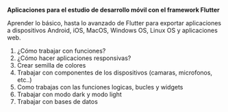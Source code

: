 **Aplicaciones para el estudio de desarrollo móvil con el framework Flutter**

Aprender lo básico, hasta lo avanzado de Flutter para exportar aplicaciones a dispositivos Android, iOS, MacOS, Windows OS, Linux OS y aplicaciones web.

<ol>
  <li>¿Cómo trabajar con funciones?</li>
  <li>¿Cómo hacer aplicaciones responsivas?</li>
  <li>Crear semilla de colores</li>
  <li>Trabajar con componentes de los dispositivos (camaras, microfonos, etc..)</li>
  <li>Como trabajas con las funciones logicas, bucles y widgets</li>
  <li>Trabajar con modo dark y modo light</li>
  <li>Trabajar con bases de datos</li>
</ol>
